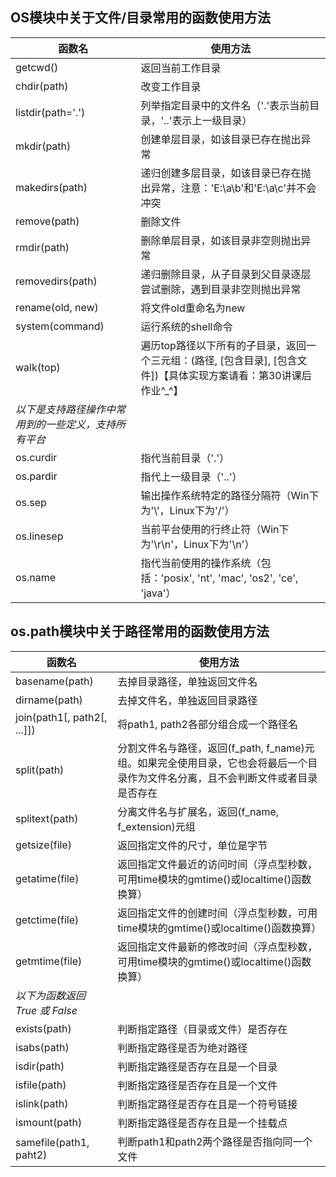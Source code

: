 

## OS模块中关于文件/目录常用的函数使用方法



| **函数名**                                           | **使用方法**                                                 |
| ---------------------------------------------------- | ------------------------------------------------------------ |
| getcwd()                                             | 返回当前工作目录                                             |
| chdir(path)                                          | 改变工作目录                                                 |
| listdir(path='.')                                    | 列举指定目录中的文件名（'.'表示当前目录，'..'表示上一级目录） |
| mkdir(path)                                          | 创建单层目录，如该目录已存在抛出异常                         |
| makedirs(path)                                       | 递归创建多层目录，如该目录已存在抛出异常，注意：'E:\\a\\b'和'E:\\a\\c'并不会冲突 |
| remove(path)                                         | 删除文件                                                     |
| rmdir(path)                                          | 删除单层目录，如该目录非空则抛出异常                         |
| removedirs(path)                                     | 递归删除目录，从子目录到父目录逐层尝试删除，遇到目录非空则抛出异常 |
| rename(old, new)                                     | 将文件old重命名为new                                         |
| system(command)                                      | 运行系统的shell命令                                          |
| walk(top)                                            | 遍历top路径以下所有的子目录，返回一个三元组：(路径, [包含目录], [包含文件])【具体实现方案请看：第30讲课后作业^_^】 |
| *以下是支持路径操作中常用到的一些定义，支持所有平台* |                                                              |
| os.curdir                                            | 指代当前目录（'.'）                                          |
| os.pardir                                            | 指代上一级目录（'..'）                                       |
| os.sep                                               | 输出操作系统特定的路径分隔符（Win下为'\\'，Linux下为'/'）    |
| os.linesep                                           | 当前平台使用的行终止符（Win下为'\r\n'，Linux下为'\n'）       |
| os.name                                              | 指代当前使用的操作系统（包括：'posix',  'nt', 'mac', 'os2', 'ce', 'java'） |



## os.path模块中关于路径常用的函数使用方法

 

| **函数名**                     | **使用方法**                                                 |
| ------------------------------ | ------------------------------------------------------------ |
| basename(path)                 | 去掉目录路径，单独返回文件名                                 |
| dirname(path)                  | 去掉文件名，单独返回目录路径                                 |
| join(path1[, path2[, ...]])    | 将path1, path2各部分组合成一个路径名                         |
| split(path)                    | 分割文件名与路径，返回(f_path, f_name)元组。如果完全使用目录，它也会将最后一个目录作为文件名分离，且不会判断文件或者目录是否存在 |
| splitext(path)                 | 分离文件名与扩展名，返回(f_name, f_extension)元组            |
| getsize(file)                  | 返回指定文件的尺寸，单位是字节                               |
| getatime(file)                 | 返回指定文件最近的访问时间（浮点型秒数，可用time模块的gmtime()或localtime()函数换算） |
| getctime(file)                 | 返回指定文件的创建时间（浮点型秒数，可用time模块的gmtime()或localtime()函数换算） |
| getmtime(file)                 | 返回指定文件最新的修改时间（浮点型秒数，可用time模块的gmtime()或localtime()函数换算） |
| *以下为函数返回 True 或 False* |                                                              |
| exists(path)                   | 判断指定路径（目录或文件）是否存在                           |
| isabs(path)                    | 判断指定路径是否为绝对路径                                   |
| isdir(path)                    | 判断指定路径是否存在且是一个目录                             |
| isfile(path)                   | 判断指定路径是否存在且是一个文件                             |
| islink(path)                   | 判断指定路径是否存在且是一个符号链接                         |
| ismount(path)                  | 判断指定路径是否存在且是一个挂载点                           |
| samefile(path1, paht2)         | 判断path1和path2两个路径是否指向同一个文件                   |

 

 